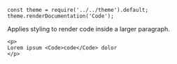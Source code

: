 ```
const theme = require('../../theme').default;
theme.renderDocumentation('Code');
```

Applies styling to render code inside a larger paragraph.

```
<p>
Lorem ipsum <Code>code</Code> dolor
</p>
```
